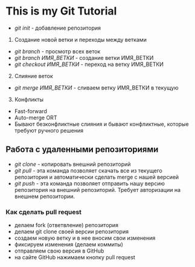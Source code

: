 # This is my Git Tutorial

* *git init* - добавление репозитория

1. Создание новой ветки и переходы между ветками
* *git branch* - просмотр всех веток
* *git branch ИМЯ_ВЕТКИ* - создание ветки ИМЯ_ВЕТКИ
* *git checkout ИМЯ_ВЕТКИ* - переход на ветку ИМЯ_ВЕТКИ

2. Слияние веток
* *git merge ИМЯ_ВЕТКИ* - сливаем ветку ИМЯ_ВЕТКИ в текущую

3. Конфликты
* Fast-forward
* Auto-merge ORT
* Бывают безконфликтные слияния и бывают конфликтные, которые требуют ручного решения

## Работа с удаленными репозиториями

* *git clone* - копировать внешний репозиторий
* *git pull* - эта команда позволяет скачать все из текущего репозитория и автоматически сделать merge с нашей версией
* *git push* - эта команда позволяет отправить нашу версию репозитория на внешний репозиторий. Требует авторизации на внешнем репозитории.

### Как сделать pull request

* делаем fork (ответвление) репозитория
* делаем git clone своей версии репозитория
* создаем новую ветку и в нее вносим свои изменения
* фиксируем изменения (делаем коммиты)
* отправляем свою версия в GitHub 
* на сайте GitHub нажимаем кнопку pull request